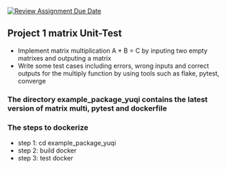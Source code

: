 [![Review Assignment Due Date](https://classroom.github.com/assets/deadline-readme-button-24ddc0f5d75046c5622901739e7c5dd533143b0c8e959d652212380cedb1ea36.svg)](https://classroom.github.com/a/5WunfJN-)
## Project 1 matrix Unit-Test
* Implement matrix multiplication A * B = C by inputing two empty matrixes and outputing a matrix
* Write some test cases including errors, wrong inputs and correct outputs for the multiply function by using tools such as flake, pytest, converge
### The directory example_package_yuqi contains the latest version of matrix multi, pytest and dockerfile
### The steps to dockerize
* step 1: cd example_package_yuqi
* step 2: build docker
* step 3: test docker 

